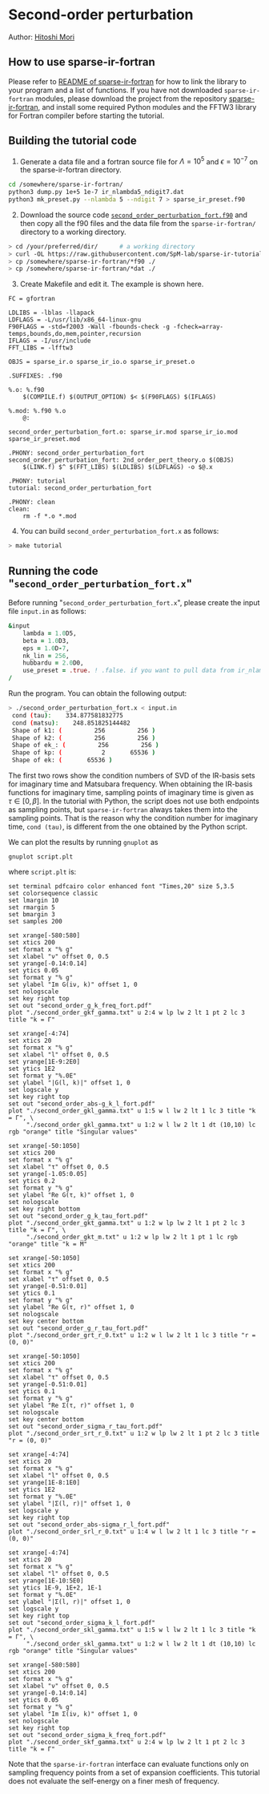 # Second-order perturbation
Author: [Hitoshi Mori](mailto:h.mori.pro.xyz.will.inge@gmail.com)


## How to use sparse-ir-fortran
Please refer to [README of sparse-ir-fortran](https://github.com/SpM-lab/sparse-ir-fortran) for how to link the library to your program and a list of functions. If you have not downloaded `sparse-ir-fortran` modules, please download the project from the repository [sparse-ir-fortran](https://github.com/SpM-lab/sparse-ir-fortran), and install some required Python modules and the FFTW3 library for Fortran compiler before starting the tutorial.


## Building the tutorial code
1. Generate a data file and a fortran source file for $\Lambda = 10^5$ and $\epsilon = 10^{-7}$ on the sparse-ir-fortran directory.
```bash
cd /somewhere/sparse-ir-fortran/
python3 dump.py 1e+5 1e-7 ir_nlambda5_ndigit7.dat
python3 mk_preset.py --nlambda 5 --ndigit 7 > sparse_ir_preset.f90
```

2. Download the source code [`second_order_perturbation_fort.f90`](https://raw.githubusercontent.com/SpM-lab/sparse-ir-tutorial/main/src/second_order_perturbation_fort.f90) and then copy all the f90 files and the data file from the `sparse-ir-fortran/` directory to a working directory.
```bash
> cd /your/preferred/dir/      # a working directory
> curl -OL https://raw.githubusercontent.com/SpM-lab/sparse-ir-tutorial/main/src/second_order_perturbation_fort.f90      # download the source code
> cp /somewhere/sparse-ir-fortran/*f90 ./
> cp /somewhere/sparse-ir-fortran/*dat ./
```

3. Create Makefile and edit it. The example is shown here.
```
FC = gfortran

LDLIBS = -lblas -llapack
LDFLAGS = -L/usr/lib/x86_64-linux-gnu
F90FLAGS = -std=f2003 -Wall -fbounds-check -g -fcheck=array-temps,bounds,do,mem,pointer,recursion
IFLAGS = -I/usr/include
FFT_LIBS = -lfftw3

OBJS = sparse_ir.o sparse_ir_io.o sparse_ir_preset.o

.SUFFIXES: .f90

%.o: %.f90
	$(COMPILE.f) $(OUTPUT_OPTION) $< $(F90FLAGS) $(IFLAGS)

%.mod: %.f90 %.o
	@:

second_order_perturbation_fort.o: sparse_ir.mod sparse_ir_io.mod sparse_ir_preset.mod

.PHONY: second_order_perturbation_fort
second_order_perturbation_fort: 2nd_order_pert_theory.o $(OBJS)
	$(LINK.f) $^ $(FFT_LIBS) $(LDLIBS) $(LDFLAGS) -o $@.x

.PHONY: tutorial
tutorial: second_order_perturbation_fort

.PHONY: clean
clean:
	rm -f *.o *.mod
```

4. You can build `second_order_perturbation_fort.x` as follows:
```bash
> make tutorial
```

## Running the code "`second_order_perturbation_fort.x`"
Before running "`second_order_perturbation_fort.x`", please create the input file `input.in` as follows:
```fortran
&input
    lambda = 1.0D5,
    beta = 1.0D3,
    eps = 1.0D-7,
    nk_lin = 256,
    hubbardu = 2.0D0,
    use_preset = .true. ! .false. if you want to pull data from ir_nlambda*_ndigit**.dat
/
```

Run the program. You can obtain the following output:
```bash
> ./second_order_perturbation_fort.x < input.in
 cond (tau):    334.877581832775
 cond (matsu):    248.851825144482
 Shape of k1: (         256         256 )
 Shape of k2: (         256         256 )
 Shape of ek_: (         256         256 )
 Shape of kp: (           2       65536 )
 Shape of ek: (       65536 )
```
The first two rows show the condition numbers of SVD of the IR-basis sets for imaginary time and Matsubara frequency. When obtaining the IR-basis functions for imaginary time, sampling points of imaginary time is given as $\tau \in [0,\beta]$. In the tutorial with Python, the script does not use both endpoints as sampling points, but `sparse-ir-fortran` always takes them into the sampling points. That is the reason why the condition number for imaginary time, `cond (tau)`, is different from the one obtained by the Python script.
<!-- When the smallest singular value is quite small compared with the largest one, it follows that solving this fitting problem using SVD is not a good way. This is because it corresponds to the fact that the pseudo-inverse matrix $\Sigma^+$ obtained by SVD can be sensitive to numerical errors.
To judge whether a given fitting problem (that is, a given matrix) is suitable to be solved using SVD, one can check the ratio of the largest eigenvalue to the smallest one, which is a quantity known as the "condition number". When employing double precision, the problem can be considered to be stably solved using SVD as long as it does not reach a rather large value such as $10^{14}$.-->

We can plot the results by running `gnuplot` as 
```
gnuplot script.plt
```
where `script.plt` is:
```gnuplot
set terminal pdfcairo color enhanced font "Times,20" size 5,3.5
set colorsequence classic
set lmargin 10
set rmargin 5
set bmargin 3
set samples 200

set xrange[-580:580]
set xtics 200
set format x "% g"
set xlabel "ν" offset 0, 0.5
set yrange[-0.14:0.14]
set ytics 0.05
set format y "% g"
set ylabel "Im G(iν, k)" offset 1, 0
set nologscale
set key right top
set out "second_order_g_k_freq_fort.pdf"
plot "./second_order_gkf_gamma.txt" u 2:4 w lp lw 2 lt 1 pt 2 lc 3 title "k = Γ"

set xrange[-4:74]
set xtics 20
set format x "% g"
set xlabel "l" offset 0, 0.5
set yrange[1E-9:2E0]
set ytics 1E2
set format y "%.0E"
set ylabel "|G(l, k)|" offset 1, 0
set logscale y
set key right top
set out "second_order_abs-g_k_l_fort.pdf"
plot "./second_order_gkl_gamma.txt" u 1:5 w l lw 2 lt 1 lc 3 title "k = Γ", \
     "./second_order_gkl_gamma.txt" u 1:2 w l lw 2 lt 1 dt (10,10) lc rgb "orange" title "Singular values"

set xrange[-50:1050]
set xtics 200
set format x "% g"
set xlabel "τ" offset 0, 0.5
set yrange[-1.05:0.05]
set ytics 0.2
set format y "% g"
set ylabel "Re G(τ, k)" offset 1, 0
set nologscale
set key right bottom
set out "second_order_g_k_tau_fort.pdf"
plot "./second_order_gkt_gamma.txt" u 1:2 w lp lw 2 lt 1 pt 2 lc 3 title "k = Γ", \
     "./second_order_gkt_m.txt" u 1:2 w lp lw 2 lt 1 pt 1 lc rgb "orange" title "k = M"

set xrange[-50:1050]
set xtics 200
set format x "% g"
set xlabel "τ" offset 0, 0.5
set yrange[-0.51:0.01]
set ytics 0.1
set format y "% g"
set ylabel "Re G(τ, r)" offset 1, 0
set nologscale
set key center bottom
set out "second_order_g_r_tau_fort.pdf"
plot "./second_order_grt_r_0.txt" u 1:2 w l lw 2 lt 1 lc 3 title "r = (0, 0)"

set xrange[-50:1050]
set xtics 200
set format x "% g"
set xlabel "τ" offset 0, 0.5
set yrange[-0.51:0.01]
set ytics 0.1
set format y "% g"
set ylabel "Re Σ(τ, r)" offset 1, 0
set nologscale
set key center bottom
set out "second_order_sigma_r_tau_fort.pdf"
plot "./second_order_srt_r_0.txt" u 1:2 w lp lw 2 lt 1 pt 2 lc 3 title "r = (0, 0)"

set xrange[-4:74]
set xtics 20
set format x "% g"
set xlabel "l" offset 0, 0.5
set yrange[1E-8:1E0]
set ytics 1E2
set format y "%.0E"
set ylabel "|Σ(l, r)|" offset 1, 0
set logscale y
set key right top
set out "second_order_abs-sigma_r_l_fort.pdf"
plot "./second_order_srl_r_0.txt" u 1:4 w l lw 2 lt 1 lc 3 title "r = (0, 0)"

set xrange[-4:74]
set xtics 20
set format x "% g"
set xlabel "l" offset 0, 0.5
set yrange[1E-10:5E0]
set ytics 1E-9, 1E+2, 1E-1
set format y "%.0E"
set ylabel "|Σ(l, r)|" offset 1, 0
set logscale y
set key right top
set out "second_order_sigma_k_l_fort.pdf"
plot "./second_order_skl_gamma.txt" u 1:5 w l lw 2 lt 1 lc 3 title "k = Γ", \
     "./second_order_skl_gamma.txt" u 1:2 w l lw 2 lt 1 dt (10,10) lc rgb "orange" title "Singular values"

set xrange[-580:580]
set xtics 200
set format x "% g"
set xlabel "ν" offset 0, 0.5
set yrange[-0.14:0.14]
set ytics 0.05
set format y "% g"
set ylabel "Im Σ(iν, k)" offset 1, 0
set nologscale
set key right top
set out "second_order_sigma_k_freq_fort.pdf"
plot "./second_order_skf_gamma.txt" u 2:4 w lp lw 2 lt 1 pt 2 lc 3 title "k = Γ"
```

Note that the `sparse-ir-fortran` interface can evaluate functions only on sampling frequency points from a set of expansion coefficients. This tutorial does not evaluate the self-energy on a finer mesh of frequency.
